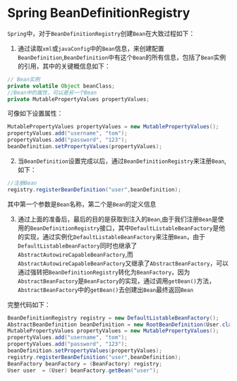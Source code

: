 Spring BeanDefinitionRegistry
===

`Spring`中，对于`BeanDefinitionRegistry`创建`Bean`在大致过程如下：
1. 通过读取`xml`或`javaConfig`中的`Bean`信息，来创建配置`BeanDefinition`,`BeanDefinition`中有这个`Bean`的所有信息，包括了`Bean`实例的引用，其中的关键概信息如下：
  ``` java
  // Bean实例
  private volatile Object beanClass;
  //Bean中的属性，可以是另一个Bean
  private MutablePropertyValues propertyValues;
  ```
可像如下设置属性：

  ``` java
  MutablePropertyValues propertyValues = new MutablePropertyValues();
  propertyValues.add("username", "tom");
  propertyValues.add("password", "123");
  beanDefinition.setPropertyValues(propertyValues);
  ```

2. 当`BeanDefinition`设置完成以后，通过`BeanDefinitionRegistry`来注册`Bean`,如下：
  ``` java
  //注册Bean
  registry.registerBeanDefinition("user",beanDefinition);
  ```
  其中第一个参数是`Bean`名称，第二个是`Bean`的定义信息

3. 通过上面的准备后，最后的目的是获取到注入的`Bean`,由于我们注册`Bean`是使用的`BeanDefinitionRegistry`接口，其中`DefaultListableBeanFactory`是他的实现，通过实例化`DefaultListableBeanFactory`来注册`Bean`，由于`DefaultListableBeanFactory`同时也继承了`AbstractAutowireCapableBeanFactory`,而`AbstractAutowireCapableBeanFactory`又继承了`AbstractBeanFactory`，可以通过强转把`BeanDefinitionRegistry`转化为`BeanFactory`，因为`AbstractBeanFactory`是`BeanFactory`的实现，通过调用`getBean()`方法，`AbstractBeanFactory`中的`getBean()`去创建出`Bean`最终返回`Bean`

完整代码如下：
``` java
BeanDefinitionRegistry registry = new DefaultListableBeanFactory();
AbstractBeanDefinition beanDefinition = new RootBeanDefinition(User.class);
MutablePropertyValues propertyValues = new MutablePropertyValues();
propertyValues.add("username", "tom");
propertyValues.add("password", "123");
beanDefinition.setPropertyValues(propertyValues);
registry.registerBeanDefinition("user",beanDefinition);
BeanFactory beanFactory = (BeanFactory) registry;
User user  = (User) beanFactory.getBean("user");
```
